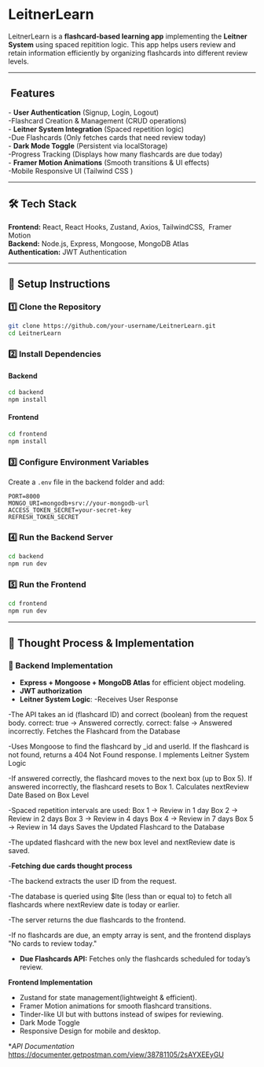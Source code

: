 # LeitnerLearn

LeitnerLearn is a **flashcard-based learning app** implementing the **Leitner System** using spaced repitition logic. This app helps users review and retain information efficiently by organizing flashcards into different review levels.

---

##  Features

- **User Authentication** (Signup, Login, Logout)\
-Flashcard Creation & Management (CRUD operations)\
- **Leitner System Integration** (Spaced repetition logic)\
-Due Flashcards (Only fetches cards that need review today)\
- **Dark Mode Toggle** (Persistent via localStorage)\
-Progress Tracking (Displays how many flashcards are due today)\
- **Framer Motion Animations** (Smooth transitions & UI effects)\
-Mobile Responsive UI (Tailwind CSS )

---

## 🛠 Tech Stack

**Frontend:** React, React Hooks, Zustand, Axios, TailwindCSS,  Framer Motion\
**Backend:** Node.js, Express, Mongoose, MongoDB Atlas\
**Authentication:** JWT Authentication

---

## 📜 Setup Instructions

### 1️⃣ Clone the Repository

```sh
git clone https://github.com/your-username/LeitnerLearn.git
cd LeitnerLearn
```

### 2️⃣ Install Dependencies

#### Backend

```sh
cd backend
npm install
```

#### Frontend

```sh
cd frontend
npm install
```

### 3️⃣ Configure Environment Variables

Create a `.env` file in the backend folder and add:

```env
PORT=8000
MONGO_URI=mongodb+srv://your-mongodb-url
ACCESS_TOKEN_SECRET=your-secret-key
REFRESH_TOKEN_SECRET
```

### 4️⃣ Run the Backend Server

```sh
cd backend
npm run dev
```

### 5️⃣ Run the Frontend

```sh
cd frontend
npm run dev
```

---

## 🎯 Thought Process & Implementation

### 🔧 Backend Implementation

- **Express + Mongoose + MongoDB Atlas** for efficient object modeling.
- **JWT authorization**
- **Leitner System Logic**:
 -Receives User Response

 -The API takes an id (flashcard ID) and correct (boolean) from the request body.
 correct: true → Answered correctly.
 correct: false → Answered incorrectly.
 Fetches the Flashcard from the Database

 -Uses Mongoose to find the flashcard by _id and userId.
 If the flashcard is not found, returns a 404 Not Found response.
I mplements Leitner System Logic

 -If answered correctly, the flashcard moves to the next box (up to Box 5).
 If answered incorrectly, the flashcard resets to Box 1.
 Calculates nextReview Date Based on Box Level

 -Spaced repetition intervals are used:
 Box 1 → Review in 1 day
 Box 2 → Review in 2 days
 Box 3 → Review in 4 days
 Box 4 → Review in 7 days
 Box 5 → Review in 14 days
 Saves the Updated Flashcard to the Database

-The updated flashcard with the new box level and nextReview date is saved.

-**Fetching due cards thought process**

  -The backend extracts the user ID from the request.
  
  -The database is queried using $lte (less than or equal to) to fetch all flashcards where nextReview date is today or earlier.

  -The server returns the due flashcards to the frontend.

  -If no flashcards are due, an empty array is sent, and the frontend displays "No cards to review today."

- **Due Flashcards API:** Fetches only the flashcards scheduled for today’s review.

**Frontend Implementation**

- Zustand for state management(lightweight & efficient).
- Framer Motion animations for smooth flashcard transitions.
- Tinder-like UI but with buttons instead of swipes for reviewing.
- Dark Mode Toggle 
- Responsive Design for mobile and desktop.

**API Documentation*
https://documenter.getpostman.com/view/38781105/2sAYXEEyGU











